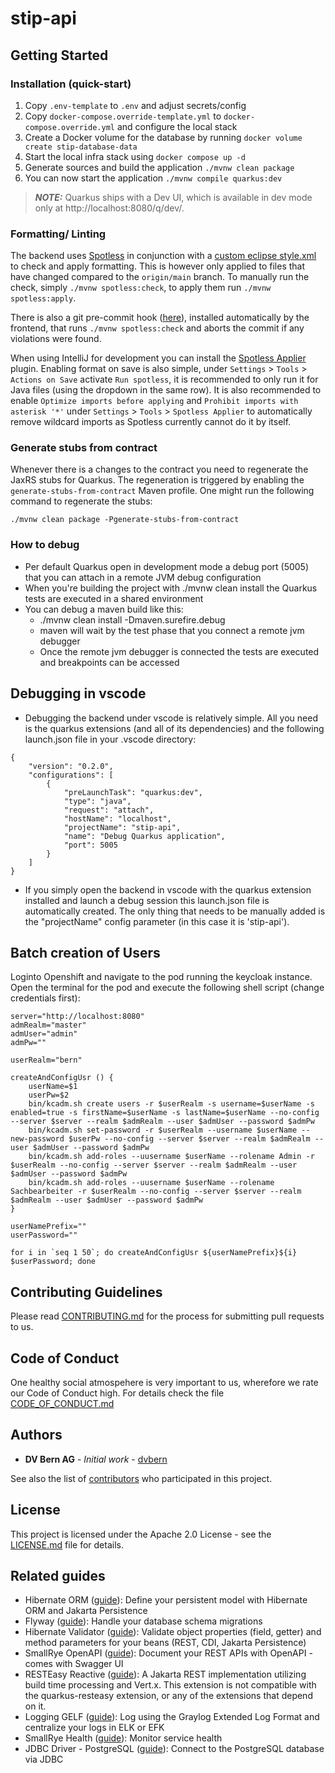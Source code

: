 # stip-api

## Getting Started

### Installation (quick-start)

1. Copy `.env-template` to `.env` and adjust secrets/config
2. Copy `docker-compose.override-template.yml` to `docker-compose.override.yml` and configure the local stack
3. Create a Docker volume for the database by running `docker volume create stip-database-data`
4. Start the local infra stack using `docker compose up -d`
5. Generate sources and build the application `./mvnw clean package`
6. You can now start the application `./mvnw compile quarkus:dev`

> **_NOTE:_**  Quarkus ships with a Dev UI, which is available in dev mode only at http://localhost:8080/q/dev/.

### Formatting/ Linting

The backend uses [Spotless](https://github.com/diffplug/spotless) in conjunction with a [custom eclipse style.xml](./stip-codestyle.xml) to check and apply formatting. This is however only applied to files that have changed compared to the `origin/main` branch. To manually run the check, simply `./mvnw spotless:check`, to apply them run `./mvnw spotless:apply`.

There is also a git pre-commit hook ([here](../frontend/.husky/pre-commit)), installed automatically by the frontend, that runs `./mvnw spotless:check` and aborts the commit if any violations were found.

When using IntelliJ for development you can install the [Spotless Applier](https://plugins.jetbrains.com/plugin/22455-spotless-applier) plugin. Enabling format on save is also simple, under `Settings` > `Tools` > `Actions on Save` activate `Run spotless`, it is recommended to only run it for Java files (using the dropdown in the same row). It is also recommended to enable `Optimize imports before applying` and `Prohibit imports with asterisk '*'` under `Settings` > `Tools` > `Spotless Applier` to automatically remove wildcard imports as Spotless currently cannot do it by itself. 

### Generate stubs from contract

Whenever there is a changes to the contract you need to regenerate the JaxRS stubs for Quarkus. The regeneration is
triggered by enabling the `generate-stubs-from-contract` Maven profile. One might run the following command to regenerate the stubs:

```shell
./mvnw clean package -Pgenerate-stubs-from-contract
```

### How to debug

* Per default Quarkus open in development mode a debug port (5005) that you can attach in a remote JVM debug configuration
* When you're building the project with ./mvnw clean install the Quarkus tests are executed in a shared environment
* You can debug a maven build like this:
  * ./mvnw clean install -Dmaven.surefire.debug
  * maven will wait by the test phase that you connect a remote jvm debugger
  * Once the remote jvm debugger is connected the tests are executed and breakpoints can be accessed

## Debugging in vscode
  * Debugging the backend under vscode is relatively simple. All you need is the quarkus extensions (and all of its dependencies) and the following launch.json file in your .vscode directory:  
  ```
  {
      "version": "0.2.0",
      "configurations": [
          {
              "preLaunchTask": "quarkus:dev",
              "type": "java",
              "request": "attach",
              "hostName": "localhost",
              "projectName": "stip-api",
              "name": "Debug Quarkus application",
              "port": 5005
          }
      ]
  }
  ```
  * If you simply open the backend in vscode with the quarkus extension installed and launch a debug session this launch.json file is automatically created. The only thing that needs to be manually added is the "projectName" config parameter (in this case it is 'stip-api').  

## Batch creation of Users

Loginto Openshift and navigate to the pod running the keycloak instance.  
Open the terminal for the pod and execute the following shell script (change credentials first):

```
server="http://localhost:8080"
admRealm="master"
admUser="admin"
admPw=""

userRealm="bern"

createAndConfigUsr () {
    userName=$1
    userPw=$2
    bin/kcadm.sh create users -r $userRealm -s username=$userName -s enabled=true -s firstName=$userName -s lastName=$userName --no-config --server $server --realm $admRealm --user $admUser --password $admPw
    bin/kcadm.sh set-password -r $userRealm --username $userName --new-password $userPw --no-config --server $server --realm $admRealm --user $admUser --password $admPw
    bin/kcadm.sh add-roles --uusername $userName --rolename Admin -r $userRealm --no-config --server $server --realm $admRealm --user $admUser --password $admPw
    bin/kcadm.sh add-roles --uusername $userName --rolename Sachbearbeiter -r $userRealm --no-config --server $server --realm $admRealm --user $admUser --password $admPw
}

userNamePrefix=""
userPassword=""

for i in `seq 1 50`; do createAndConfigUsr ${userNamePrefix}${i} $userPassword; done
```

## Contributing Guidelines

Please read [CONTRIBUTING.md](CONTRIBUTING.md) for the process for submitting pull requests to us.

## Code of Conduct

One healthy social atmospehere is very important to us, wherefore we rate our Code of Conduct high.
For details check the file [CODE_OF_CONDUCT.md](CODE_OF_CONDUCT.md)

## Authors

* **DV Bern AG** - *Initial work* - [dvbern](https://github.com/dvbern)

See also the list of [contributors](https://github.com/dvbern/(RepoName)/contributors)
who participated in this project.

## License

This project is licensed under the Apache 2.0 License - see the [LICENSE.md](LICENSE.md) file for details.

## Related guides

- Hibernate ORM ([guide](https://quarkus.io/guides/hibernate-orm)): Define your persistent model with Hibernate ORM and Jakarta Persistence
- Flyway ([guide](https://quarkus.io/guides/flyway)): Handle your database schema migrations
- Hibernate Validator ([guide](https://quarkus.io/guides/validation)): Validate object properties (field, getter) and method parameters for your beans (REST, CDI, Jakarta Persistence)
- SmallRye OpenAPI ([guide](https://quarkus.io/guides/openapi-swaggerui)): Document your REST APIs with OpenAPI - comes with Swagger UI
- RESTEasy Reactive ([guide](https://quarkus.io/guides/resteasy-reactive)): A Jakarta REST implementation utilizing build time processing and Vert.x. This extension is not compatible with the quarkus-resteasy extension, or any of the extensions that depend on it.
- Logging GELF ([guide](https://quarkus.io/guides/centralized-log-management)): Log using the Graylog Extended Log Format and centralize your logs in ELK or EFK
- SmallRye Health ([guide](https://quarkus.io/guides/smallrye-health)): Monitor service health
- JDBC Driver - PostgreSQL ([guide](https://quarkus.io/guides/datasource)): Connect to the PostgreSQL database via JDBC
